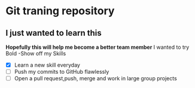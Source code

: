 # Git traning repository
## I just wanted to learn this
**Hopefully this will help me become a better team member**
I wanted to try Bold
-Show off my Skills
- [x] Learn  a new skill everyday
- [ ] Push my commits to GitHub flawlessly
- [ ] Open a pull request,push, merge and work in large group projects
